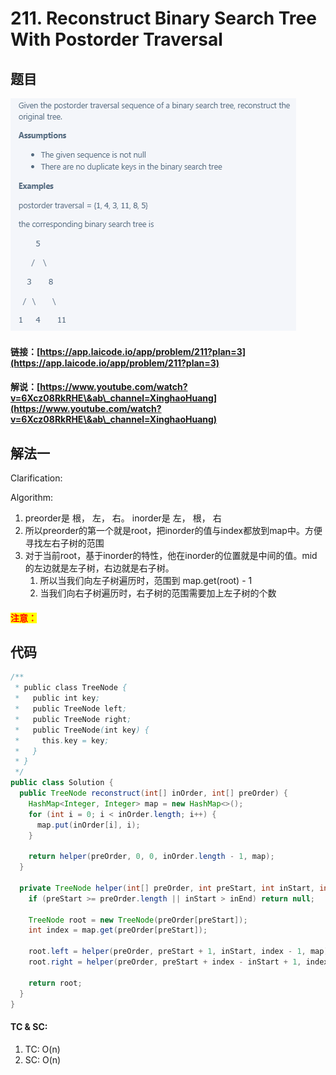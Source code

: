 # 211. Reconstruct Binary Search Tree With Postorder Traversal

## 题目

![](<.gitbook/assets/image (122).png>)

#### 链接：[https://app.laicode.io/app/problem/211?plan=3](https://app.laicode.io/app/problem/211?plan=3)

#### 解说：[https://www.youtube.com/watch?v=6Xcz08RkRHE\&ab\_channel=XinghaoHuang](https://www.youtube.com/watch?v=6Xcz08RkRHE\&ab\_channel=XinghaoHuang)

## 解法一

Clarification:&#x20;

Algorithm:&#x20;

1. preorder是 根， 左， 右。 inorder是 左， 根， 右
2. 所以preorder的第一个就是root，把inorder的值与index都放到map中。方便寻找左右子树的范围
3. 对于当前root，基于inorder的特性，他在inorder的位置就是中间的值。mid的左边就是左子树，右边就是右子树。
   1. 所以当我们向左子树遍历时，范围到 map.get(root) - 1
   2. 当我们向右子树遍历时，右子树的范围需要加上左子树的个数

#### <mark style="color:red;">注意：</mark>

## 代码

```java
/**
 * public class TreeNode {
 *   public int key;
 *   public TreeNode left;
 *   public TreeNode right;
 *   public TreeNode(int key) {
 *     this.key = key;
 *   }
 * }
 */
public class Solution {
  public TreeNode reconstruct(int[] inOrder, int[] preOrder) {
    HashMap<Integer, Integer> map = new HashMap<>();
    for (int i = 0; i < inOrder.length; i++) {
      map.put(inOrder[i], i);
    }

    return helper(preOrder, 0, 0, inOrder.length - 1, map);
  }

  private TreeNode helper(int[] preOrder, int preStart, int inStart, int inEnd, HashMap<Integer, Integer> map) {
    if (preStart >= preOrder.length || inStart > inEnd) return null;

    TreeNode root = new TreeNode(preOrder[preStart]);
    int index = map.get(preOrder[preStart]);

    root.left = helper(preOrder, preStart + 1, inStart, index - 1, map);
    root.right = helper(preOrder, preStart + index - inStart + 1, index + 1, inEnd, map);

    return root;
  }
}

```

#### TC & SC:&#x20;

1. TC: O(n)
2. SC: O(n)
